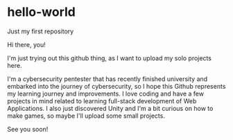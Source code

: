 # hello-world
Just my first repository

Hi there, you!

I'm just trying out this github thing, as I want to upload my solo projects here.

I'm a cybersecurity pentester that has recently finished university and embarked into the journey of cybersecurity, so I hope this Github represents my learning journey and improvements. I love coding and have a few projects in mind related to learning full-stack development of Web Applications. I also just discovered Unity and I'm a bit curious on how to make games, so maybe I'll upload some small projects.

See you soon! 
